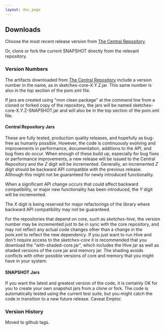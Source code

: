```yaml
---
layout: doc_page
---
```


## Downloads

Choose the most recent release version from <a href="https://search.maven.org/#search|ga|1|datasketches">The Central Repository</a>.

Or, clone or fork the current SNAPSHOT directly from the relevant repository.

### Version Numbers

The artifacts downloaded from <a href="https://search.maven.org/#search|ga|1|datasketches">The Central Repository</a> 
include a version number in the name, as in sketches-core-X.Y.Z.jar. 
This same number is also in the top section of the pom.xml file.

If jars are created using "mvn clean package" at the command line from a cloned or forked copy of
the repository, the jars will be named sketches-core-X.Y.Z-SNAPSHOT.jar and will also be 
in the top section of the pom.xml file.

#### Central Repository Jars

These are fully tested, production quality releases, and hopefully as bug-free as humanly possible. 
However, the code is continuously evolving and improvements in performance, documentation, additions 
to the API, and bug fixes do occur.  When enough of these build up, especially for bug fixes or 
performance improvements, a new release will be issued to the Central Repository and the <i>Z</i> 
digit will be incremented.  Generally, an incremented <i>Z</i> digit should be backward API 
compatible with the previous release. Although this might not be guaranteed for newly introduced
functionality. 

When a significant API change occurs that could affect backward compatibility, 
or major new functionality has been introduced, the <i>Y</i> digit will be incremented.

The <i>X</i> digit is being reserved for major refactorings of the library where backward API 
compatibility may not be guaranteed. 

For the repositories that depend on core, such as <i>sketches-hive</i>, 
the version number may be incremented just to be in sync with the core repository, 
and may not reflect any actual code changes other than a change in the pom.xml to reflect the new 
dependency. If you just want to run Hive and don't require access to the <i>sketches-core</i> it is
recommended that you download the "with-shaded-core.jar", which includes the Hive jar as well as 
shaded versions of the core jar and memory jar. The shading avoids conflicts with other possible versions
of core and memory that you might have in your system.


#### SNAPSHOT Jars
If you want the latest and greatest version of the code, it is certainly OK for you to create your 
own snapshot jars from a clone or fork. 
The code is automatically tested using the current test suite, but you might catch the code in
transition to a new future release. Caveat Emptor.

### Version History
Moved to github tags.


 